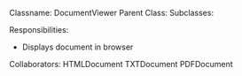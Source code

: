 Classname: DocumentViewer
Parent Class:
Subclasses:

Responsibilities:
- Displays document in browser

Collaborators:
HTMLDocument
TXTDocument
PDFDocument  

